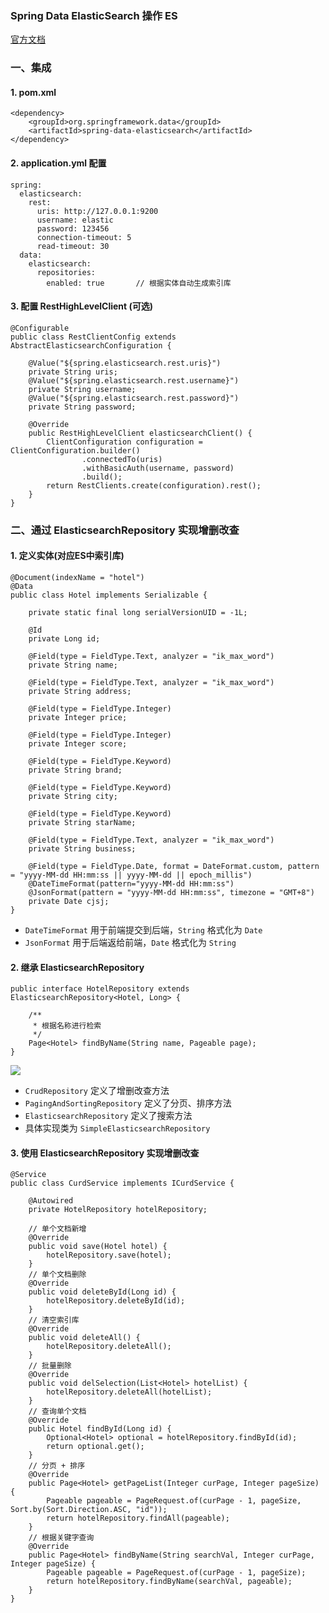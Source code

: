 ###  Spring Data ElasticSearch 操作 ES
[官方文档](https://docs.spring.io/spring-data/elasticsearch/docs/4.0.x/reference/html/#preface)

###  一、集成
####  1. pom.xml
```
<dependency>
	<groupId>org.springframework.data</groupId>
	<artifactId>spring-data-elasticsearch</artifactId>
</dependency>
```


####  2. application.yml 配置
```
spring:
  elasticsearch:
    rest:
      uris: http://127.0.0.1:9200
      username: elastic     
      password: 123456
      connection-timeout: 5
      read-timeout: 30
  data:
    elasticsearch:
      repositories:
        enabled: true       // 根据实体自动生成索引库
```


####  3. 配置 RestHighLevelClient (可选)
```
@Configurable
public class RestClientConfig extends AbstractElasticsearchConfiguration {

    @Value("${spring.elasticsearch.rest.uris}")
    private String uris;
    @Value("${spring.elasticsearch.rest.username}")
    private String username;
    @Value("${spring.elasticsearch.rest.password}")
    private String password;

    @Override
    public RestHighLevelClient elasticsearchClient() {
        ClientConfiguration configuration = ClientConfiguration.builder()
                .connectedTo(uris)
                .withBasicAuth(username, password)
                .build();
        return RestClients.create(configuration).rest();
    }
}
```



### 二、通过 ElasticsearchRepository 实现增删改查
####  1. 定义实体(对应ES中索引库)
```
@Document(indexName = "hotel")
@Data
public class Hotel implements Serializable {

    private static final long serialVersionUID = -1L;

    @Id
    private Long id;

    @Field(type = FieldType.Text, analyzer = "ik_max_word")
    private String name;

    @Field(type = FieldType.Text, analyzer = "ik_max_word")
    private String address;

    @Field(type = FieldType.Integer)
    private Integer price;

    @Field(type = FieldType.Integer)
    private Integer score;

    @Field(type = FieldType.Keyword)
    private String brand;

    @Field(type = FieldType.Keyword)
    private String city;

    @Field(type = FieldType.Keyword)
    private String starName;

    @Field(type = FieldType.Text, analyzer = "ik_max_word")
    private String business;

    @Field(type = FieldType.Date, format = DateFormat.custom, pattern = "yyyy-MM-dd HH:mm:ss || yyyy-MM-dd || epoch_millis")
    @DateTimeFormat(pattern="yyyy-MM-dd HH:mm:ss")
    @JsonFormat(pattern = "yyyy-MM-dd HH:mm:ss", timezone = "GMT+8")
    private Date cjsj;
}
```

* `DateTimeFormat` 用于前端提交到后端，`String` 格式化为 `Date`
* `JsonFormat` 用于后端返给前端，`Date` 格式化为 `String`

####  2. 继承 ElasticsearchRepository
```
public interface HotelRepository extends ElasticsearchRepository<Hotel, Long> {

    /**
     * 根据名称进行检索
     */
    Page<Hotel> findByName(String name, Pageable page);
}
```

![](https://fgq233.github.io/imgs/java/es4.png)

* `CrudRepository` 定义了增删改查方法
* `PagingAndSortingRepository` 定义了分页、排序方法
* `ElasticsearchRepository` 定义了搜索方法
* 具体实现类为 `SimpleElasticsearchRepository`


####  3. 使用 ElasticsearchRepository 实现增删改查
```
@Service
public class CurdService implements ICurdService {

    @Autowired
    private HotelRepository hotelRepository;
    
    // 单个文档新增
    @Override
    public void save(Hotel hotel) {
        hotelRepository.save(hotel);
    }
    // 单个文档删除
    @Override
    public void deleteById(Long id) {
        hotelRepository.deleteById(id);
    }
    // 清空索引库
    @Override
    public void deleteAll() {
        hotelRepository.deleteAll();
    }
    // 批量删除
    @Override
    public void delSelection(List<Hotel> hotelList) {
        hotelRepository.deleteAll(hotelList);
    }
    // 查询单个文档
    @Override
    public Hotel findById(Long id) {
        Optional<Hotel> optional = hotelRepository.findById(id);
        return optional.get();
    }
    // 分页 + 排序
    @Override
    public Page<Hotel> getPageList(Integer curPage, Integer pageSize) {
        Pageable pageable = PageRequest.of(curPage - 1, pageSize, Sort.by(Sort.Direction.ASC, "id"));
        return hotelRepository.findAll(pageable);
    }
    // 根据关键字查询
    @Override
    public Page<Hotel> findByName(String searchVal, Integer curPage, Integer pageSize) {
        Pageable pageable = PageRequest.of(curPage - 1, pageSize);
        return hotelRepository.findByName(searchVal, pageable);
    }
}
```